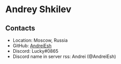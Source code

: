 # Andrey Shkilev

## Contacts
* Location: Moscow, Russia
* GitHub: [AndreiEsh](https://github.com/AndreiEsh)
* Discord: Lucky#0865
* Discord name in server rss: Andrei (@AndreiEsh)
